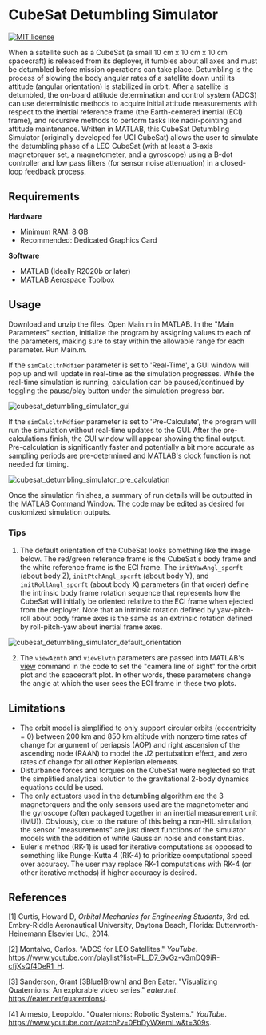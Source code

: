 # CubeSat Detumbling Simulator
[![MIT license](https://img.shields.io/badge/License-MIT-blue.svg)](https://github.com/echristhuraj/CubeSatDetumblingSimulator/blob/main/LICENSE.md)

When a satellite such as a CubeSat (a small 10 cm x 10 cm x 10 cm spacecraft) is released from its deployer, it tumbles about all axes and must be detumbled before mission
operations can take place. Detumbling is the process of slowing the body angular rates of a satellite down until its attitude (angular orientation) is stabilized in orbit.
After a satellite is detumbled, the on-board attitude determination and control system (ADCS) can use deterministic methods to acquire initial attitude measurements with 
respect to the inertial reference frame (the Earth-centered inertial (ECI) frame), and recursive methods to perform tasks like nadir-pointing and attitude maintenance.
Written in MATLAB, this CubeSat Detumbling Simulator (originally developed for UCI CubeSat) allows the user to simulate the detumbling phase of a LEO CubeSat (with at least a 
3-axis magnetorquer set, a magnetometer, and a gyroscope) using a B-dot controller and low pass filters (for sensor noise attenuation) in a closed-loop feedback process.

## Requirements

**Hardware**

* Minimum RAM: 8 GB
* Recommended: Dedicated Graphics Card

**Software**

* MATLAB (Ideally R2020b or later)
* MATLAB Aerospace Toolbox

## Usage

Download and unzip the files. Open Main.m in MATLAB. In the "Main Parameters" section, initialize the program by assigning values to each of the parameters, making sure to stay
within the allowable range for each parameter. Run Main.m. 

If the `simCalcltnMdfier` parameter is set to 'Real-Time', a GUI window will pop up and will update in real-time as the simulation progresses. While the real-time simulation is 
running, calculation can be paused/continued by toggling the pause/play button under the simulation progress bar.

![cubesat_detumbling_simulator_gui](https://user-images.githubusercontent.com/85334364/121489877-5cd38280-c989-11eb-8aa6-63696955615f.gif)

If the `simCalcltnMdfier` parameter is set to 'Pre-Calculate', the program will run the simulation without real-time updates to the GUI. After the pre-calculations finish,
the GUI window will appear showing the final output. Pre-calculation is significantly faster and potentially a bit more accurate as sampling periods are pre-determined and
MATLAB's [clock](https://www.mathworks.com/help/matlab/ref/clock.html) function is not needed for timing.

![cubesat_detumbling_simulator_pre_calculation](https://user-images.githubusercontent.com/85334364/122731744-7352c700-d230-11eb-9374-2c20a6235b1a.png)

Once the simulation finishes, a summary of run details will be outputted in the MATLAB Command Window. The code may be edited as desired for customized simulation outputs.

### Tips

1. The default orientation of the CubeSat looks something like the image below. The red/green reference frame is the CubeSat's body frame and the white reference frame is the 
ECI frame. The `initYawAngl_spcrft` (about body Z), `initPtchAngl_spcrft` (about body Y), and `initRollAngl_spcrft` (about body X) parameters (in that order) define the 
intrinsic body frame rotation sequence that represents how the CubeSat will initially be oriented relative to the ECI frame when ejected from the deployer. Note that an 
intrinsic rotation defined by yaw-pitch-roll about body frame axes is the same as an extrinsic rotation defined by roll-pitch-yaw about inertial frame axes.

![cubesat_detumbling_simulator_default_orientation](https://user-images.githubusercontent.com/85334364/121497796-a7a4c880-c990-11eb-887e-9441a1702171.png)

2. The `viewAzmth` and `viewElvtn` parameters are passed into MATLAB's [view](https://www.mathworks.com/help/matlab/ref/view.html) command in the code to set the "camera line of 
sight" for the orbit plot and the spacecraft plot. In other words, these parameters change the angle at which the user sees the ECI frame in these two plots.

## Limitations

* The orbit model is simplified to only support circular orbits (eccentricity = 0) between 200 km and 850 km altitude with nonzero time rates of change for argument of periapsis 
(AOP) and right ascension of the ascending node (RAAN) to model the J2 pertubation effect, and zero rates of change for all other Keplerian elements.
* Disturbance forces and torques on the CubeSat were neglected so that the simplified analytical solution to the gravitational 2-body dynamics equations could be used.
* The only actuators used in the detumbling algorithm are the 3 magnetorquers and the only sensors used are the magnetometer and the gyroscope (often packaged together in 
an inertial measurement unit (IMU)). Obviously, due to the nature of this being a non-HIL simulation, the sensor "measurements" are just direct functions of the simulator models
with the addition of white Gaussian noise and constant bias.
* Euler's method (RK-1) is used for iterative computations as opposed to something like Runge-Kutta 4 (RK-4) to prioritize computational speed over accuracy. The user may
replace RK-1 computations with RK-4 (or other iterative methods) if higher accuracy is desired.

## References

[1] Curtis, Howard D, _Orbital Mechanics for Engineering Students_, 3rd ed. Embry-Riddle Aeronautical University, Daytona Beach, Florida: Butterworth-Heinemann Elsevier Ltd., 2014.

[2] Montalvo, Carlos. "ADCS for LEO Satellites." _YouTube_. https://www.youtube.com/playlist?list=PL_D7_GvGz-v3mDQ9iR-cfjXsQf4DeR1_H. 

[3] Sanderson, Grant [3Blue1Brown] and Ben Eater. "Visualizing Quaternions: An explorable video series." _eater.net_. https://eater.net/quaternions/.

[4] Armesto, Leopoldo. "Quaternions: Robotic Systems." _YouTube_. https://www.youtube.com/watch?v=0FbDyWXemLw&t=309s.
